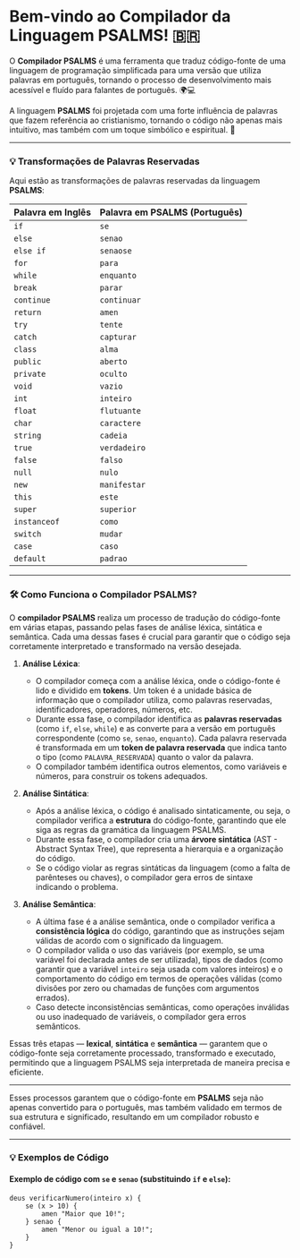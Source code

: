 # **Bem-vindo ao Compilador da Linguagem PSALMS! 🇧🇷**

O **Compilador PSALMS** é uma ferramenta que traduz código-fonte de uma linguagem de programação simplificada para uma versão que utiliza palavras em português, tornando o processo de desenvolvimento mais acessível e fluído para falantes de português. 🌍💻

A linguagem **PSALMS** foi projetada com uma forte influência de palavras que fazem referência ao cristianismo, tornando o código não apenas mais intuitivo, mas também com um toque simbólico e espiritual. 🙏

---

### 💡 **Transformações de Palavras Reservadas**

Aqui estão as transformações de palavras reservadas da linguagem **PSALMS**:

| **Palavra em Inglês** | **Palavra em PSALMS (Português)** |
|-----------------------|------------------------------------|
| `if`                  | `se`                               |
| `else`                | `senao`                            |
| `else if`             | `senaose`                          |
| `for`                 | `para`                             |
| `while`               | `enquanto`                         |
| `break`               | `parar`                            |
| `continue`            | `continuar`                        |
| `return`              | `amen`                             |
| `try`                 | `tente`                            |
| `catch`               | `capturar`                         |
| `class`               | `alma`                             |
| `public`              | `aberto`                           |
| `private`             | `oculto`                           |
| `void`                | `vazio`                            |
| `int`                 | `inteiro`                          |
| `float`               | `flutuante`                        |
| `char`                | `caractere`                        |
| `string`              | `cadeia`                           |
| `true`                | `verdadeiro`                       |
| `false`               | `falso`                            |
| `null`                | `nulo`                             |
| `new`                 | `manifestar`                       |
| `this`                | `este`                             |
| `super`               | `superior`                         |
| `instanceof`          | `como`                             |
| `switch`              | `mudar`                            |
| `case`                | `caso`                             |
| `default`             | `padrao`                           |

---

### 🛠 **Como Funciona o Compilador PSALMS?**

O **compilador PSALMS** realiza um processo de tradução do código-fonte em várias etapas, passando pelas fases de análise léxica, sintática e semântica. Cada uma dessas fases é crucial para garantir que o código seja corretamente interpretado e transformado na versão desejada.

1. **Análise Léxica**: 
   - O compilador começa com a análise léxica, onde o código-fonte é lido e dividido em **tokens**. Um token é a unidade básica de informação que o compilador utiliza, como palavras reservadas, identificadores, operadores, números, etc.
   - Durante essa fase, o compilador identifica as **palavras reservadas** (como `if`, `else`, `while`) e as converte para a versão em português correspondente (como `se`, `senao`, `enquanto`). Cada palavra reservada é transformada em um **token de palavra reservada** que indica tanto o tipo (como `PALAVRA_RESERVADA`) quanto o valor da palavra.
   - O compilador também identifica outros elementos, como variáveis e números, para construir os tokens adequados.

2. **Análise Sintática**:
   - Após a análise léxica, o código é analisado sintaticamente, ou seja, o compilador verifica a **estrutura** do código-fonte, garantindo que ele siga as regras da gramática da linguagem PSALMS.
   - Durante essa fase, o compilador cria uma **árvore sintática** (AST - Abstract Syntax Tree), que representa a hierarquia e a organização do código.
   - Se o código violar as regras sintáticas da linguagem (como a falta de parênteses ou chaves), o compilador gera erros de sintaxe indicando o problema.

3. **Análise Semântica**:
   - A última fase é a análise semântica, onde o compilador verifica a **consistência lógica** do código, garantindo que as instruções sejam válidas de acordo com o significado da linguagem.
   - O compilador valida o uso das variáveis (por exemplo, se uma variável foi declarada antes de ser utilizada), tipos de dados (como garantir que a variável `inteiro` seja usada com valores inteiros) e o comportamento do código em termos de operações válidas (como divisões por zero ou chamadas de funções com argumentos errados).
   - Caso detecte inconsistências semânticas, como operações inválidas ou uso inadequado de variáveis, o compilador gera erros semânticos.

Essas três etapas — **lexical**, **sintática** e **semântica** — garantem que o código-fonte seja corretamente processado, transformado e executado, permitindo que a linguagem PSALMS seja interpretada de maneira precisa e eficiente.

---

Esses processos garantem que o código-fonte em **PSALMS** seja não apenas convertido para o português, mas também validado em termos de sua estrutura e significado, resultando em um compilador robusto e confiável.

---

### 💡 **Exemplos de Código**

#### **Exemplo de código com `se` e `senao` (substituindo `if` e `else`):**

```plaintext
deus verificarNumero(inteiro x) {
    se (x > 10) {
        amen "Maior que 10!";
    } senao {
        amen "Menor ou igual a 10!";
    }
}
